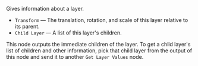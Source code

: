 Gives information about a layer.

   - `Transform` — The translation, rotation, and scale of this layer relative to its parent.
   - `Child Layer` — A list of this layer's children.

This node outputs the immediate children of the layer. To get a child layer's list of children and other information, pick that child layer from the output of this node and send it to another `Get Layer Values` node.
